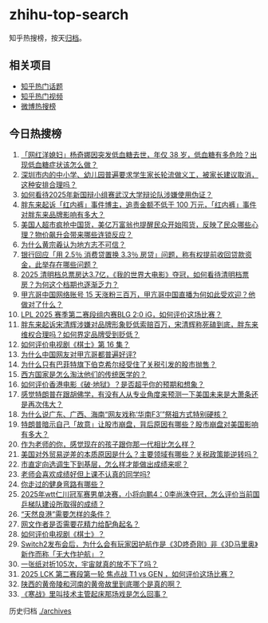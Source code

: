 # zhihu-top-search

知乎热搜榜，按天[归档](./archives)。

## 相关项目

- [知乎热门话题](https://github.com/justjavac/zhihu-trending-hot-questions)
- [知乎热门视频](https://github.com/justjavac/zhihu-trending-hot-video)
- [微博热搜榜](https://github.com/justjavac/weibo-trending-hot-search)

## 今日热搜榜

<!-- BEGIN -->
<!-- 最后更新时间 Mon Apr 07 2025 02:39:03 GMT+0800 (China Standard Time) -->

1. [「网红洋媳妇」杨奇娜因突发低血糖去世，年仅 38 岁，低血糖有多危险？出现低血糖症状该怎么做？](https://www.zhihu.com/search?q=https%3A%2F%2Fapi.zhihu.com%2Fquestions%2F1892242143323579787)
1. [深圳市内的中小学、幼儿园普遍要求学生家长轮流做义工，被家长建议取消，这种安排合理吗？](https://www.zhihu.com/search?q=https%3A%2F%2Fapi.zhihu.com%2Fquestions%2F1891250230470600645)
1. [如何看待2025年新国辩小组赛武汉大学辩论队涉嫌使用伪证？](https://www.zhihu.com/search?q=https%3A%2F%2Fapi.zhihu.com%2Fquestions%2F1891539270549882137)
1. [胖东来起诉「红内裤」事件博主，追责金额不低于 100 万元，「红内裤」事件对胖东来品牌影响有多大？](https://www.zhihu.com/search?q=https%3A%2F%2Fapi.zhihu.com%2Fquestions%2F1892126012273324451)
1. [美国人超市疯抢中国货，美亿万富翁也提醒民众开始囤货，反映了民众哪些心理？物价飙升会带来哪些连锁反应？](https://www.zhihu.com/search?q=https%3A%2F%2Fapi.zhihu.com%2Fquestions%2F1892119678157027050)
1. [为什么黄宗羲认为地方志不可信？](https://www.zhihu.com/search?q=https%3A%2F%2Fapi.zhihu.com%2Fquestions%2F597654282)
1. [银行回应「用 2.5％ 消费贷置换 3.3％ 房贷」问题，称有权提前收回贷款资金，此举存在哪些问题？](https://www.zhihu.com/search?q=https%3A%2F%2Fapi.zhihu.com%2Fquestions%2F1891877110408245800)
1. [2025 清明档总票房达3.7亿，《我的世界大电影》夺冠，如何看待清明档票房？为何这个档期也逐渐乏力？](https://www.zhihu.com/search?q=https%3A%2F%2Fapi.zhihu.com%2Fquestions%2F1892325097001435775)
1. [甲亢哥中国网络账号 15 天涨粉三百万，甲亢哥中国直播为何如此受欢迎？他做对了什么？](https://www.zhihu.com/search?q=https%3A%2F%2Fapi.zhihu.com%2Fquestions%2F1891898840245822520)
1. [LPL 2025 赛季第二赛段组内赛BLG 2:0 iG，如何评价这场比赛？](https://www.zhihu.com/search?q=https%3A%2F%2Fapi.zhihu.com%2Fquestions%2F1892315053086188810)
1. [胖东来起诉宋清辉涉嫌对品牌形象贬低索赔百万，宋清辉称死磕到底，胖东来维权合理吗？如何界定品牌受到贬低？](https://www.zhihu.com/search?q=https%3A%2F%2Fapi.zhihu.com%2Fquestions%2F1892207960802961336)
1. [如何评价电视剧《棋士》第 16 集？](https://www.zhihu.com/search?q=https%3A%2F%2Fapi.zhihu.com%2Fquestions%2F1892299085857396390)
1. [为什么中国网友对甲亢哥都普遍好评?](https://www.zhihu.com/search?q=https%3A%2F%2Fapi.zhihu.com%2Fquestions%2F1890376615990649827)
1. [为什么只有巴菲特旗下伯克希尔经受住了关税引发的股市抛售？](https://www.zhihu.com/search?q=https%3A%2F%2Fapi.zhihu.com%2Fquestions%2F1891564503428207180)
1. [西方国家是怎么淘汰他们的传统医学的？](https://www.zhihu.com/search?q=https%3A%2F%2Fapi.zhihu.com%2Fquestions%2F1891978038729757518)
1. [如何评价香港电影《破·地狱》？是否超乎你的预期和想象？](https://www.zhihu.com/search?q=https%3A%2F%2Fapi.zhihu.com%2Fquestions%2F6508671945)
1. [感觉特朗普在跟胡佛学，有没有人从专业角度来预测一下美国未来是大萧条还是再次伟大？](https://www.zhihu.com/search?q=https%3A%2F%2Fapi.zhihu.com%2Fquestions%2F14285637716)
1. [为什么说广东、广西、海南“网友戏称‘华南F3’”祭祖方式特别硬核？](https://www.zhihu.com/search?q=https%3A%2F%2Fapi.zhihu.com%2Fquestions%2F1890520374652957635)
1. [特朗普暗示自己「故意」让股市崩盘，背后原因有哪些？股市崩盘对美国影响有多大？](https://www.zhihu.com/search?q=https%3A%2F%2Fapi.zhihu.com%2Fquestions%2F1892280580231620274)
1. [作为老师的你，感觉现在的孩子跟你那一代相比怎么样？](https://www.zhihu.com/search?q=https%3A%2F%2Fapi.zhihu.com%2Fquestions%2F5683392770)
1. [美国对外贸易逆差的本质原因是什么？主要领域有哪些？关税政策能逆转吗？](https://www.zhihu.com/search?q=https%3A%2F%2Fapi.zhihu.com%2Fquestions%2F1891797921718038716)
1. [市直定向选调生下到基层，怎么样才能做出成绩来呢？](https://www.zhihu.com/search?q=https%3A%2F%2Fapi.zhihu.com%2Fquestions%2F652141131)
1. [老师会喜欢成绩好但上课不认真的同学吗?](https://www.zhihu.com/search?q=https%3A%2F%2Fapi.zhihu.com%2Fquestions%2F14402364631)
1. [你走过的健身弯路有哪些？](https://www.zhihu.com/search?q=https%3A%2F%2Fapi.zhihu.com%2Fquestions%2F336776202)
1. [2025年wtt仁川冠军赛男单决赛，小将向鹏4：0李尚洙夺冠，怎么评价当前国乒梯队建设所取得的成绩？](https://www.zhihu.com/search?q=https%3A%2F%2Fapi.zhihu.com%2Fquestions%2F1892304650226603412)
1. [“天然良港”需要怎样的条件？](https://www.zhihu.com/search?q=https%3A%2F%2Fapi.zhihu.com%2Fquestions%2F31365407)
1. [网文作者是否需要花精力给配角起名？](https://www.zhihu.com/search?q=https%3A%2F%2Fapi.zhihu.com%2Fquestions%2F1890776563101964192)
1. [如何评价电视剧《棋士》？](https://www.zhihu.com/search?q=https%3A%2F%2Fapi.zhihu.com%2Fquestions%2F1888505705922793871)
1. [Switch2发布会后，为什么会有玩家因护航作是《3D咚奇刚》非《3D马里奥》新作而称「无大作护航」？](https://www.zhihu.com/search?q=https%3A%2F%2Fapi.zhihu.com%2Fquestions%2F1890988232960869183)
1. [一张纸对折105次，宇宙就真的放不下了吗？](https://www.zhihu.com/search?q=https%3A%2F%2Fapi.zhihu.com%2Fquestions%2F428831824)
1. [2025 LCK 第二赛段第一轮 焦点战 T1 vs GEN ，如何评价这场比赛？](https://www.zhihu.com/search?q=https%3A%2F%2Fapi.zhihu.com%2Fquestions%2F1892263830664488808)
1. [陕西的黄帝陵和河南的黄帝故里到底哪个是真的啊？](https://www.zhihu.com/search?q=https%3A%2F%2Fapi.zhihu.com%2Fquestions%2F634109573)
1. [《寒战》里叫技术主管起床那场戏是怎么回事？](https://www.zhihu.com/search?q=https%3A%2F%2Fapi.zhihu.com%2Fquestions%2F20633273)

<!-- END -->

历史归档 [./archives](./archives)

